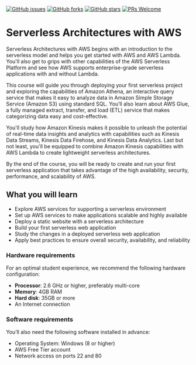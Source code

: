 [![GitHub issues](https://img.shields.io/github/issues/TrainingByPackt/Serverless-Architectures-with-AWS.svg)](https://github.com/TrainingByPackt/Serverless-Architectures-with-AWS/issues)
[![GitHub forks](https://img.shields.io/github/forks/TrainingByPackt/Serverless-Architectures-with-AWS.svg)](https://github.com/TrainingByPackt/Serverless-Architectures-with-AWS/network)
[![GitHub stars](https://img.shields.io/github/stars/TrainingByPackt/Serverless-Architectures-with-AWS.svg)](https://github.com/TrainingByPackt/Serverless-Architectures-with-AWS/stargazers)
[![PRs Welcome](https://img.shields.io/badge/PRs-welcome-brightgreen.svg)](https://github.com/TrainingByPackt/Serverless-Architectures-with-AWS/pulls)



# Serverless Architectures with AWS
Serverless Architectures with AWS begins with an introduction to the serverless model and helps you get started with AWS and AWS Lambda. You'll also get to grips with other capabilities of the AWS Serverless Platform and see how AWS supports enterprise-grade serverless applications with and without Lambda.

This course will guide you through deploying your first serverless project and exploring the capabilities of Amazon Athena, an interactive query service that makes it easy to analyze data in Amazon Simple Storage Service (Amazon S3) using standard SQL. You’ll also learn about AWS Glue, a fully managed extract, transfer, and load (ETL) service that makes categorizing data easy and cost-effective.

You'll study how Amazon Kinesis makes it possible to unleash the potential of real-time data insights and analytics with capabilities such as Kinesis Data Streams, Kinesis Data Firehose, and Kinesis Data Analytics. Last but not least, you'll be equipped to combine Amazon Kinesis capabilities with AWS Lambda to create lightweight serverless architectures.

By the end of the course, you will be ready to create and run your first serverless application that takes advantage of the high availability, security, performance, and scalability of AWS.



## What you will learn
* Explore AWS services for supporting a serverless environment
* Set up AWS services to make applications scalable and highly available
* Deploy a static website with a serverless architecture
* Build your first serverless web application
* Study the changes in a deployed serverless web application
* Apply best practices to ensure overall security, availability, and reliability


### Hardware requirements
For an optimal student experience, we recommend the following hardware configuration:
* **Processor**: 2.6 GHz or higher, preferably multi-core
* **Memory**: 4GB RAM
* **Hard disk**: 35GB or more
* An Internet connection


### Software requirements
You’ll also need the following software installed in advance:
* Operating System: Windows (8 or higher)
* AWS Free Tier account
* Network access on ports 22 and 80





